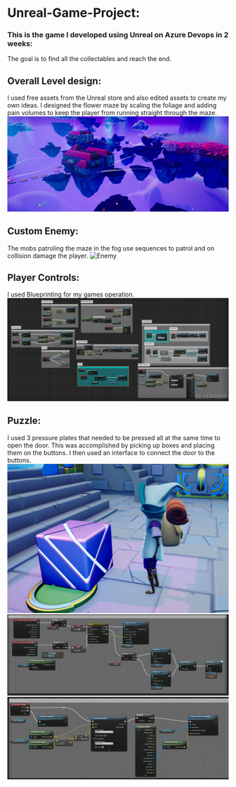 # Unreal-Game-Project:
### This is the game I developed using Unreal on Azure Devops in 2 weeks:
The goal is to find all the collectables and reach the end.
## Overall Level design:
I used free assets from the Unreal store and also edited assets to create my own ideas. I designed the flower maze by scaling the foliage and adding pain volumes to keep the player from running straight through the maze.
![Overall](https://github.com/NathanielRus/Unreal-Game/blob/main/Live%20Project/Overall.PNG)
## Custom Enemy:
The mobs patroling the maze in the fog use sequences to patrol and on collision damage the player.
![Enemy](https://github.com/NathanielRus/Unreal-Game/blob/main/Live%20Project/Animations/Enemy.gif)
 ## Player Controls:
 I used Blueprinting for my games operation.
 ![Player Controls](https://github.com/NathanielRus/Unreal-Game/blob/main/Live%20Project/Player%20Controls.PNG)
## Puzzle:
I used 3 pressure plates that needed to be pressed all at the same time to open the door. This was accomplished by picking up boxes and placing them on the buttons. I then used an interface to connect the door to the buttons.
![BoxButton](https://github.com/NathanielRus/Unreal-Game/blob/main/Live%20Project/BoxButton.PNG)
![Buttons](https://github.com/NathanielRus/Unreal-Game/blob/main/Live%20Project/Buttons.PNG)
![PickUp](https://github.com/NathanielRus/Unreal-Game/blob/main/Live%20Project/PickUp.PNG)
